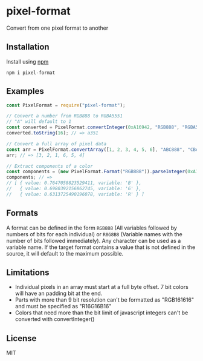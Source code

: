 # pixel-format
Convert from one pixel format to another

## Installation
Install using [npm](https://www.npmjs.com/)
```
npm i pixel-format
```

## Examples
```js
const PixelFormat = require("pixel-format");

// Convert a number from RGB888 to RGBA5551
// "A" will default to 1
const converted = PixelFormat.convertInteger(0xA16942, "RGB888", "RGBA5551");
converted.toString(16); // => a351

// Convert a full array of pixel data
const arr = PixelFormat.convertArray([1, 2, 3, 4, 5, 6], "ABC888", "CBA888")); 
arr; // => [3, 2, 1, 6, 5, 4]

// Extract components of a color
const components = (new PixelFormat.Format("RGB888")).parseInteger(0xA1B2C3);
components; // => 
// [ { value: 0.7647058823529411, variable: 'B' },
//   { value: 0.6980392156862745, variable: 'G' },
//   { value: 0.6313725490196078, variable: 'R' } ]
```

## Formats
A format can be defined in the form `RGB888` (All variables followed by numbers of bits for each individual) or `R8G8B8` (Variable names with the number of bits followed immediately). Any character can be used as a variable name. If the target format contains a value that is not defined in the source, it will default to the maximum possible.

## Limitations
* Individual pixels in an array must start at a full byte offset. 7 bit colors will have an padding bit at the end.
* Parts with more than 9 bit resolution can't be formatted as "RGB161616" and must be specified as "R16G16B16"
* Colors that need more than the bit limit of javascript integers can't be converted with convertInteger()

## License
MIT